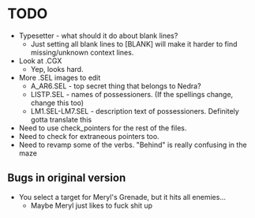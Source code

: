 # TODO
* Typesetter - what should it do about blank lines?
	* Just setting all blank lines to [BLANK] will make it harder to find missing/unknown context lines.
* Look at .CGX
	* Yep, looks hard.
* More .SEL images to edit
	* A_AR6.SEL - top secret thing that belongs to Nedra?
	* LISTP.SEL - names of possessioners. (If the spellings change, change this too)
	* LM1.SEL-LM7.SEL - description text of possessioners. Definitely gotta translate this
* Need to use check_pointers for the rest of the files.
* Need to check for extraneous pointers too.
* Need to revamp some of the verbs. "Behind" is really confusing in the maze

## Bugs in original version
* You select a target for Meryl's Grenade, but it hits all enemies...
	* Maybe Meryl just likes to fuck shit up
